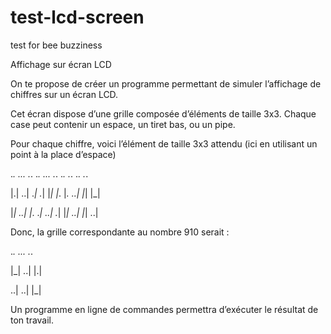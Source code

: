 # test-lcd-screen
test for bee buzziness

Affichage sur écran LCD

 

On te propose de créer un programme permettant de simuler l’affichage de chiffres sur un écran LCD.

Cet écran dispose d’une grille composée d’éléments de taille 3x3. Chaque case peut contenir un espace, un tiret bas, ou un pipe.

Pour chaque chiffre, voici l’élément de taille 3x3 attendu (ici en utilisant un point à la place d’espace)

 

._.   ...   ._.   ._.   ...   ._.   ._.   ._.   ._.   ._.

|.|   ..|   ._|   ._|   |_|   |_.   |_.   ..|   |_|   |_|

|_|   ..|   |_.   ._|   ..|   ._|   |_|   ..|   |_|   ..|

 

Donc, la grille correspondante au nombre 910 serait :

 

._. ... ._.

|_| ..| |.|

..| ..| |_|

 

Un programme en ligne de commandes permettra d’exécuter le résultat de ton travail.
